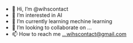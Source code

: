- 👋 Hi, I’m @wihscontact
- 👀 I’m interested in AI
- 🌱 I’m currently learning mechine learning
- 💞️ I’m looking to collaborate on ...
- 📫 How to reach me ...wihscontact@gmail.com

<!---
wihscontact/wihscontact is a ✨ special ✨ repository because its `README.md` (this file) appears on your GitHub profile.
You can click the Preview link to take a look at your changes.
--->
